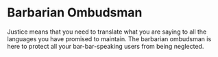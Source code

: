 # Barbarian Ombudsman

Justice means that you need to translate what you are saying to all the
languages you have promised to maintain. The barbarian ombudsman is here to
protect all your bar-bar-speaking users from being neglected.
